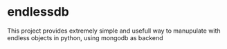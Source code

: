 # endlessdb
 This project provides extremely simple and usefull way to manupulate with endless objects in python, using mongodb as backend
